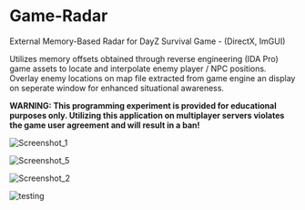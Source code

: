 # Game-Radar
External Memory-Based Radar for DayZ Survival Game - (DirectX, ImGUI)

Utilizes memory offsets obtained through reverse engineering (IDA Pro) game assets to locate and interpolate enemy player / NPC positions.
Overlay enemy locations on map file extracted from game engine an display on seperate window for enhanced situational awareness.

**WARNING: This programming experiment is provided for educational purposes only. 
Utilizing this application on multiplayer servers violates the game user agreement and will result in a ban!**

![Screenshot_1](https://user-images.githubusercontent.com/3127698/143274892-48ca6d42-74c6-480f-9c9b-12d2de66d979.png)

![Screenshot_5](https://user-images.githubusercontent.com/3127698/143384102-6649186c-9c83-4270-a617-052bd3df396b.png)

![Screenshot_2](https://user-images.githubusercontent.com/3127698/143384152-afc9d7d7-8d4b-4775-99b7-e18a114c08df.png)

![testing](https://user-images.githubusercontent.com/3127698/143384234-3f8ffef4-844e-413d-a8a8-087ad839623b.png)

